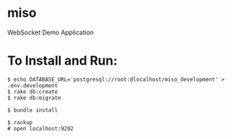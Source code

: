 # miso

WebSocket Demo Application

# To Install and Run:

```
$ echo DATABASE_URL='postgresql://root:@localhost/miso_development' > .env.development
$ rake db:create
$ rake db:migrate

$ bundle install

$ rackup
# open localhost:9292
```
